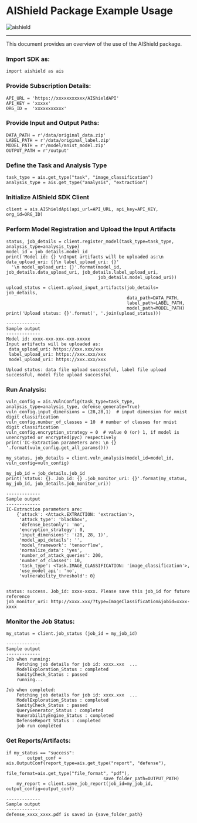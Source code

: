 AIShield Package Example Usage
=============
![aishield](https://aisdocs.blob.core.windows.net/images/aishieldLogoPypi.PNG)

-------------
This document provides an overview of the use of the AIShield package. 

### Import SDK as:

    import aishield as ais

### Provide Subscription Details:
    
    API_URL = 'https://xxxxxxxxxxx/AIShieldAPI'
    API_KEY = 'xxxxx'
    ORG_ID =  'xxxxxxxxxxx'

### Provide Input and Output Paths:
    
    DATA_PATH = r'/data/original_data.zip'
    LABEL_PATH = r'/data/original_label.zip'
    MODEL_PATH = r'/model/mnist_model.zip'
    OUTPUT_PATH = r'/output'

### Define the Task and Analysis Type
    
    task_type = ais.get_type("task", "image_classification")
    analysis_type = ais.get_type("analysis", "extraction")

### Initialize AIShield SDK Client

    client = ais.AIShieldApi(api_url=API_URL, api_key=API_KEY, org_id=ORG_ID)

### Perform Model Registration and Upload the Input Artifacts

    status, job_details = client.register_model(task_type=task_type, analysis_type=analysis_type)
    model_id = job_details.model_id
    print('Model id: {} \nInput artifacts will be uploaded as:\n data_upload_uri: {}\n label_upload_uri: {}'
      '\n model_upload_uri: {}'.format(model_id, job_details.data_upload_uri, job_details.label_upload_uri,
                                       job_details.model_upload_uri))

    upload_status = client.upload_input_artifacts(job_details= job_details,
                                                  data_path=DATA_PATH,
                                                  label_path=LABEL_PATH,
                                                  model_path=MODEL_PATH)
    print('Upload status: {}'.format(', '.join(upload_status)))
    
    -------------
    Sample output
    -------------
    Model id: xxxx-xxx-xxx-xxx-xxxxx 
    Input artifacts will be uploaded as:
     data_upload_uri: https://xxx.xxx/xxx
     label_upload_uri: https://xxx.xxx/xxx
     model_upload_uri: https://xxx.xxx/xxx

    Upload status: data file upload successful, label file upload successful, model file upload successful

### Run Analysis:
    
    vuln_config = ais.VulnConfig(task_type=task_type, analysis_type=analysis_type, defense_generate=True)
    vuln_config.input_dimensions = (28,28,1)  # input dimension for mnist digit classification
    vuln_config.number_of_classes = 10  # number of classes for mnist digit classification
    vuln_config.encryption_strategy = 0  # value 0 (or) 1, if model is unencrypted or encrypted(pyc) respectively
    print('IC-Extraction parameters are: \n {} '.format(vuln_config.get_all_params()))

    my_status, job_details = client.vuln_analysis(model_id=model_id, vuln_config=vuln_config)
    
    my_job_id = job_details.job_id
    print('status: {}. Job_id: {} .job_monitor_uri: {}'.format(my_status, my_job_id, job_details.job_monitor_uri))
    
    -------------
    Sample output
    -------------
    IC-Extraction parameters are:
        {'attack': <Attack.EXTRACTION: 'extraction'>,
         'attack_type': 'blackbox',
         'defense_bestonly': 'no',
         'encryption_strategy': 0,
         'input_dimensions': '(28, 28, 1)',
         'model_api_details': '',
         'model_framework': 'tensorflow',
         'normalize_data': 'yes',
         'number_of_attack_queries': 200,
         'number_of_classes': 10,
         'task_type': <Task.IMAGE_CLASSIFICATION: 'image_classification'>,
         'use_model_api': 'no',
         'vulnerability_threshold': 0}


    status: success. Job_id: xxxx-xxxx. Please save this job_id for future reference
    job_monitor_uri: http://xxxx.xxx/?type=ImageClassification&jobid=xxxx-xxxx

### Monitor the Job Status:
    
    my_status = client.job_status (job_id = my_job_id)

    -------------
    Sample output
    -------------
    Job when running:
        Fetching job details for job id: xxxx.xxx  ...
        ModelExploration_Status : completed
        SanityCheck_Status : passed
        running...

    Job when completed:
        Fetching job details for job id: xxxx.xxx  ...
        ModelExploration_Status : completed
        SanityCheck_Status : passed
        QueryGenerator_Status : completed
        VunerabilityEngine_Status : completed
        DefenseReport_Status : completed
        job run completed

### Get Reports/Artifacts:

    if my_status == "success":
            output_conf = ais.OutputConf(report_type=ais.get_type("report", "defense"),
                                         file_format=ais.get_type("file_format", "pdf"),
                                         save_folder_path=OUTPUT_PATH)
        my_report = client.save_job_report(job_id=my_job_id, output_config=output_conf)
    
    -------------
    Sample output
    -------------
    defense_xxxx_xxxx.pdf is saved in {save_folder_path}